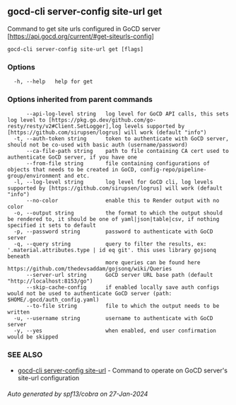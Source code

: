 ## gocd-cli server-config site-url get

Command to get site urls configured in GoCD server [https://api.gocd.org/current/#get-siteurls-config]

```
gocd-cli server-config site-url get [flags]
```

### Options

```
  -h, --help   help for get
```

### Options inherited from parent commands

```
      --api-log-level string   log level for GoCD API calls, this sets log level to [https://pkg.go.dev/github.com/go-resty/resty/v2#Client.SetLogger],log levels supported by [https://github.com/sirupsen/logrus] will work (default "info")
  -t, --auth-token string      token to authenticate with GoCD server, should not be co-used with basic auth (username/password)
      --ca-file-path string    path to file containing CA cert used to authenticate GoCD server, if you have one
      --from-file string       file containing configurations of objects that needs to be created in GoCD, config-repo/pipeline-group/environment and etc.
  -l, --log-level string       log level for GoCD cli, log levels supported by [https://github.com/sirupsen/logrus] will work (default "info")
      --no-color               enable this to Render output with no color
  -o, --output string          the format to which the output should be rendered to, it should be one of yaml|json|table|csv, if nothing specified it sets to default
  -p, --password string        password to authenticate with GoCD server
  -q, --query string           query to filter the results, ex: '.material.attributes.type | id eq git'. this uses library gojsonq beneath
                               more queries can be found here https://github.com/thedevsaddam/gojsonq/wiki/Queries
      --server-url string      GoCD server URL base path (default "http://localhost:8153/go")
      --skip-cache-config      if enabled locally save auth configs would not be used to authenticate GoCD server (path: $HOME/.gocd/auth_config.yaml)
      --to-file string         file to which the output needs to be written
  -u, --username string        username to authenticate with GoCD server
  -y, --yes                    when enabled, end user confirmation would be skipped
```

### SEE ALSO

* [gocd-cli server-config site-url](gocd-cli_server-config_site-url.md)	 - Command to operate on GoCD server's site-url configuration

###### Auto generated by spf13/cobra on 27-Jan-2024
